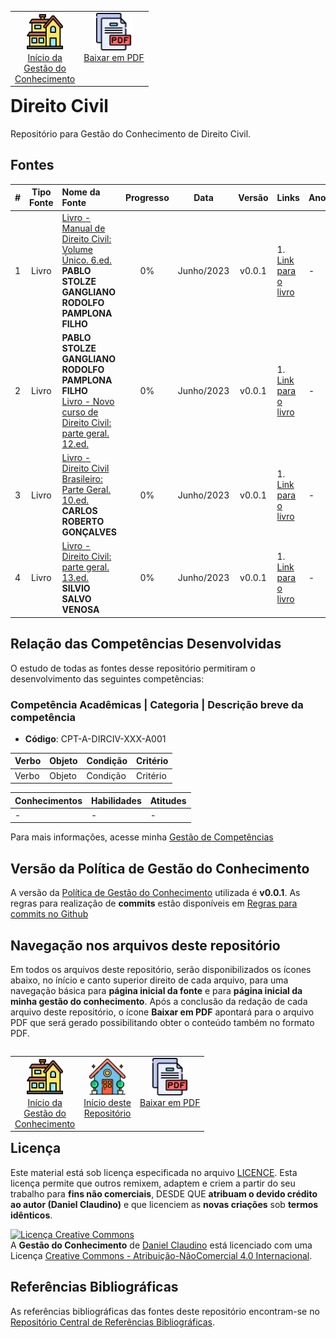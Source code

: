 <table align="right" border="0">
  <tr>
    <td align="center" valign="top">
      <a href="https://github.com/dnlclaudino/gestao-do-conhecimento#readme">
        <img src="https://github.com/dnlclaudino/imagens/blob/master/icones/icone-casa3.png?raw=true" heigh="60" width="60"><br>Início da <br>Gestão do <br>Conhecimento
      </a>
    </td>
    <td align="center" valign="top">
      <a href="https://github.com/dnlclaudino/direito-civil#readme">
        <img src="https://github.com/dnlclaudino/imagens/blob/master/icones-aplicativos/pdf/pdf.png?raw=true" heigh="60" width="60"><br>Baixar em PDF
      </a>
    </td>
  </tr>
</table><br><br><br><br><br>

# Direito Civil

Repositório para Gestão do Conhecimento de Direito Civil.

## Fontes
 
| # | Tipo Fonte | Nome da Fonte | Progresso | Data | Versão | Links | Anotações |
|:---:|:---:|:---|:---:|:---:|:---:|:---|:---|
| 1 | Livro |[Livro - Manual de Direito Civil: Volume Único. 6.ed.](./livro-STOLZE-PAMPLONA-2022-manual-de-direito-civil/README.md)<br>**PABLO STOLZE GANGLIANO<br>RODOLFO PAMPLONA FILHO** | 0% | Junho/2023 | v0.0.1 | 1. [Link para o livro](https://1drv.ms/b/s!Au-CrfNP6c0bhs4ZK6HCEGKrqAho-A?e=hwz44O) | - |
| 2 | Livro |**PABLO STOLZE GANGLIANO<br>RODOLFO PAMPLONA FILHO**<br>[Livro - Novo curso de Direito Civil: parte geral. 12.ed.](./livro-STOLZE-PAMPLONA-2010-direito-civil-parte-geral/README.md) | 0% | Junho/2023 | v0.0.1 | 1. [Link para o livro](https://1drv.ms/b/s!Au-CrfNP6c0brGSLRzAlv3Ruj6lq?e=guFv4v) | - |
| 3 | Livro |[Livro - Direito Civil Brasileiro: Parte Geral. 10.ed.](./livro-GONCALVEZ-2012-direito-civil-brasileiro-parte-geral/README.md)<br>**CARLOS ROBERTO GONÇALVES** | 0% | Junho/2023 | v0.0.1 | 1. [Link para o livro](https://1drv.ms/b/s!Au-CrfNP6c0brFibh9Ri-dBqnVxv?e=BrtUtc) | - |
| 4 | Livro |[Livro - Direito Civil: parte geral. 13.ed.](./livro-VENOSA-2013-direito-civil-parte-geral/README.md)<br>**SILVIO SALVO VENOSA** | 0% | Junho/2023 | v0.0.1 | 1. [Link para o livro](https://1drv.ms/b/s!Au-CrfNP6c0brF5ur6eDdtkez0h0?e=75k2Ek) | - |

## Relação das Competências Desenvolvidas

O estudo de todas as fontes desse repositório permitiram o desenvolvimento das seguintes competências:

### Competência Acadêmicas | Categoria | Descrição breve da competência

- **Código**: CPT-A-DIRCIV-XXX-A001

|**Verbo**|**Objeto**|**Condição**|**Critério**|
|:---|:---|:---|:---|
|Verbo|Objeto|Condição|Critério|

|**Conhecimentos**|**Habilidades**|**Atitudes**|
|:---|:---|:---|
|-|-|-|

Para mais informações, acesse minha [Gestão de Competências](https://github.com/dnlclaudino/gestao-de-competencias/tree/master)

## Versão da Política de Gestão do Conhecimento

A versão da [Política de Gestão do Conhecimento](https://github.com/dnlclaudino/gestao-do-conhecimento/tree/master) utilizada é **v0.0.1**. As regras para realização de **commits** estão disponíveis em [Regras para commits no Github](https://github.com/dnlclaudino/gestao-do-conhecimento/blob/master/README.md#regras-para-nomenclatura-de-commits-no-github)

## Navegação nos arquivos deste repositório

Em todos os arquivos deste repositório, serão disponibilizados os ícones abaixo, no ínício e canto superior direito de cada arquivo, para uma navegação básica para **página inicial da fonte** e para **página inicial da minha gestão do conhecimento**. Após a conclusão da redação de cada arquivo deste repositório, o ícone **Baixar em PDF** apontará para o arquivo PDF que será gerado possibilitando obter o conteúdo também no formato PDF.

<table align="right" border="0">
  <tr>
    <td align="center" valign="top">
      <a href="https://github.com/dnlclaudino/gestao-do-conhecimento#readme">
        <img src="https://github.com/dnlclaudino/imagens/blob/master/icones/icone-casa3.png?raw=true" heigh="60" width="60"><br>Início da <br>Gestão do <br>Conhecimento
      </a>
    </td>
    <td align="center" valign="top">
      <a href="https://github.com/dnlclaudino/direito-civil#readme">
        <img src="https://github.com/dnlclaudino/imagens/blob/master/icones/icone-casa2.png?raw=true" heigh="60" width="60"><br>Início deste <br>Repositório
      </a>
    </td>
    <td align="center" valign="top">
      <a href="https://github.com/dnlclaudino/direito-civil#readme">
        <img src="https://github.com/dnlclaudino/imagens/blob/master/icones-aplicativos/pdf/pdf.png?raw=true" heigh="60" width="60"><br>Baixar em PDF
      </a>
    </td>
  </tr>
</table><br><br><br><br><br>


## Licença

Este material está sob licença especificada no arquivo [LICENCE](./LICENSE). Esta licença permite que outros remixem, adaptem e criem a partir do seu trabalho para **fins não comerciais**, DESDE QUE **atribuam o devido crédito ao autor (Daniel Claudino)** e que licenciem as **novas criações** sob **termos idênticos**.

<a rel="license" href="http://creativecommons.org/licenses/by-nc/4.0/"><img alt="Licença Creative Commons" style="border-width:0" src="https://i.creativecommons.org/l/by-nc/4.0/88x31.png" /></a><br /><span xmlns:dct="http://purl.org/dc/terms/" href="http://purl.org/dc/dcmitype/Text" property="dct:title" rel="dct:type">A <b>Gestão do Conhecimento</b></span> de <a xmlns:cc="http://creativecommons.org/ns#" href="https://github.com/dnlclaudino/gestao-do-conhecimento" property="cc:attributionName" rel="cc:attributionURL">Daniel Claudino</a> está licenciado com uma Licença <a rel="license" href="http://creativecommons.org/licenses/by-nc/4.0/">Creative Commons - Atribuição-NãoComercial 4.0 Internacional</a>.  

## Referências Bibliográficas

As referências bibliográficas das fontes deste repositório encontram-se no [Repositório Central de Referências Bibliográficas](https://github.com/dnlclaudino/repositorio-central-referencias-bibliograficas/tree/master).
